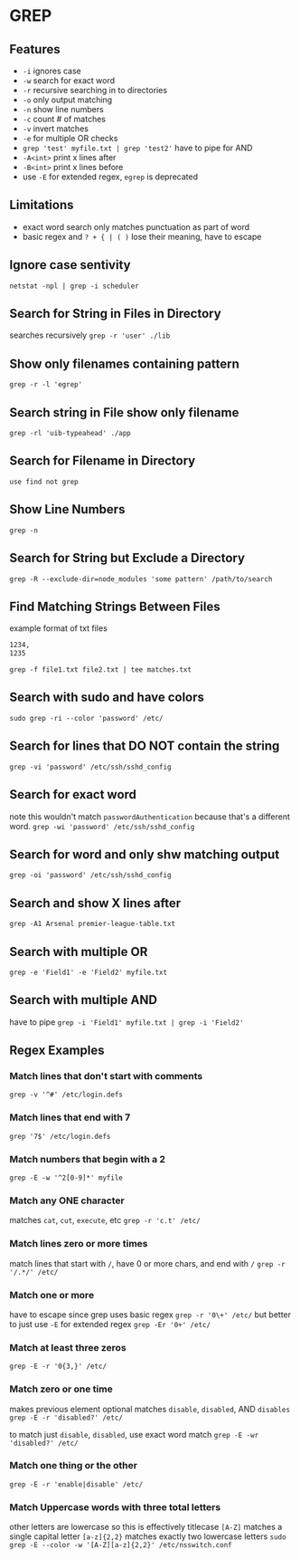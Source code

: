 # GREP

## Features
- `-i` ignores case
- `-w` search for exact word
- `-r` recursive searching in to directories
- `-o` only output matching
- `-n` show line numbers
- `-c` count # of matches
- `-v` invert matches
- `-e` for multiple OR checks
- `grep 'test' myfile.txt | grep 'test2'` have to pipe for AND
- `-A<int>` print x lines after
- `-B<int>` print x lines before
- use `-E` for extended regex, `egrep` is deprecated

## Limitations
- exact word search only matches punctuation as part of word
- basic regex and `? + { | ( )` lose their meaning, have to escape

## Ignore case sentivity
`netstat -npl | grep -i scheduler`

## Search for String in Files in Directory
searches recursively
`grep -r 'user' ./lib`

## Show only filenames containing pattern
`grep -r -l 'egrep'`

## Search string in File show only filename

`grep -rl 'uib-typeahead' ./app`

## Search for Filename in Directory

`use find not grep`

## Show Line Numbers

`grep -n`

## Search for String but Exclude a Directory

`grep -R --exclude-dir=node_modules 'some pattern' /path/to/search`

## Find Matching Strings Between Files

example format of txt files

```txt
1234,
1235
```

`grep -f file1.txt file2.txt | tee matches.txt`

## Search with sudo and have colors
`sudo grep -ri --color 'password' /etc/`

## Search for lines that DO NOT contain the string
`grep -vi 'password' /etc/ssh/sshd_config`

## Search for exact word
note this wouldn't match `passwordAuthentication` because that's a different word.
`grep -wi 'password' /etc/ssh/sshd_config`

## Search for word and only shw matching output
`grep -oi 'password' /etc/ssh/sshd_config`

## Search and show X lines after
`grep -A1 Arsenal premier-league-table.txt`

## Search with multiple OR
`grep -e 'Field1' -e 'Field2' myfile.txt`

## Search with multiple AND
have to pipe
`grep -i 'Field1' myfile.txt | grep -i 'Field2'`

## Regex Examples

### Match lines that don't start with comments
`grep -v '^#' /etc/login.defs`

### Match lines that end with 7
`grep '7$' /etc/login.defs`

### Match numbers that begin with a 2
`grep -E -w '^2[0-9]*' myfile`

### Match any ONE character
matches `cat`, `cut`, `execute`, etc
`grep -r 'c.t' /etc/`

### Match lines zero or more times
match lines that start with `/`, have 0 or more chars, and end with `/`
`grep -r '/.*/' /etc/`

### Match one or more
have to escape since grep uses basic regex
`grep -r '0\+' /etc/`
but better to just use `-E` for extended regex
`grep -Er '0+' /etc/`

### Match at least three zeros
`grep -E -r '0{3,}' /etc/`

### Match zero or one time
makes previous element optional
matches `disable`, `disabled`, AND `disables`
`grep -E -r 'disabled?' /etc/`

to match just `disable`, `disabled`, use exact word match
`grep -E -wr 'disabled?' /etc/`

### Match one thing or the other
`grep -E -r 'enable|disable' /etc/`

### Match Uppercase words with three total letters
other letters are lowercase so this is effectively titlecase
`[A-Z]` matches a single capital letter
`[a-z]{2,2}` matches exactly two lowercase letters
`sudo grep -E --color -w '[A-Z][a-z]{2,2}' /etc/nsswitch.conf`